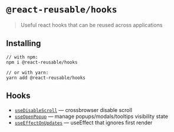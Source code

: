 # `@react-reusable/hooks`

> Useful react hooks that can be reused across applications

## Installing

```
// with npm:
npm i @react-reusable/hooks

// or with yarn:
yarn add @react-reusable/hooks
```

## Hooks

- [`useDisableScroll`](https://github.com/Golubkov-P/react-reusable/tree/main/packages/hooks/lib/useDisableScroll#readme) — crossbrowser disable scroll
- [`useOpenPopup`](https://github.com/Golubkov-P/react-reusable/tree/main/packages/hooks/lib/useOpenPopup#readme) — manage popups/modals/tooltips visibility state
- [`useEffectOnUpdates`](https://github.com/Golubkov-P/react-reusable/tree/main/packages/hooks/lib/useEffectOnUpdates#readme) — useEffect that ignores first render
